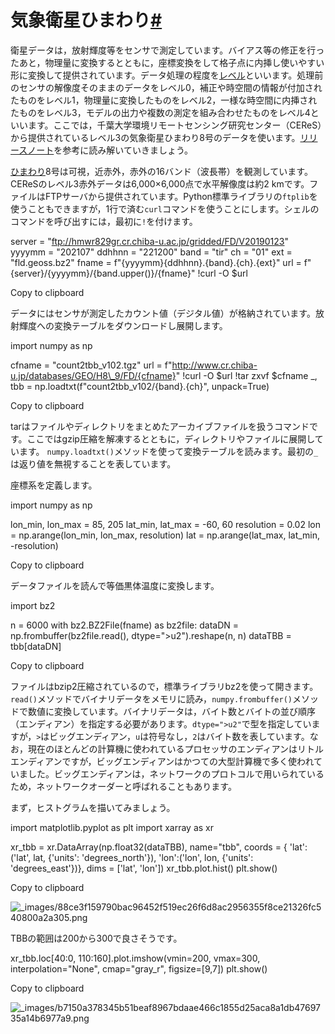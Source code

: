 # 気象衛星ひまわり[#](https://www.dpac.dpri.kyoto-u.ac.jp/enomoto/pymetds/Himawari.html#id1 "Permalink to this heading")

衛星データは，放射輝度等をセンサで測定しています。バイアス等の修正を行ったあと，物理量に変換するとともに，座標変換をして格子点に内挿し使いやすい形に変換して提供されています。データ処理の程度を[レベル](https://earthdata.nasa.gov/collaborate/open-data-services-and-software/data-information-policy/data-levels)といいます。処理前のセンサの解像度そのままのデータをレベル0，補正や時空間の情報が付加されたものをレベル1，物理量に変換したものをレベル2，一様な時空間に内挿されたものをレベル3，モデルの出力や複数の測定を組み合わせたものをレベル4といいます。ここでは，千葉大学環境リモートセンシング研究センター（CEReS）から提供されているレベル3の気象衛星ひまわり8号のデータを使います。[リリースノート](http://www.cr.chiba-u.jp/databases/GEO/H8_9/FD/index_jp_V20190123.html)を参考に読み解いていきましょう。

[ひまわり](https://www.data.jma.go.jp/sat_info/himawari/role.html)8号は可視，近赤外，赤外の16バンド（波長帯）を観測しています。CEReSのレベル3赤外データは6,000×6,000点で水平解像度は約2 kmです。ファイルはFTPサーバから提供されています。Python標準ライブラリの`ftplib`を使うこともできますが，1行で済む`curl`コマンドを使うことにします。シェルのコマンドを呼び出すには，最初に`!`を付けます。

server \= "ftp://hmwr829gr.cr.chiba-u.ac.jp/gridded/FD/V20190123"
yyyymm \= "202107"
ddhhnn \= "221200"
band \= "tir"
ch \= "01"
ext \= "fld.geoss.bz2"
fname \= f"{yyyymm}{ddhhnn}.{band}.{ch}.{ext}"
url \= f"{server}/{yyyymm}/{band.upper()}/{fname}"
!curl \-O $url

Copy to clipboard

データにはセンサが測定したカウント値（デジタル値）が格納されています。放射輝度への変換テーブルをダウンロードし展開します。

import numpy as np

cfname \= "count2tbb\_v102.tgz"
url \= f"http://www.cr.chiba-u.jp/databases/GEO/H8\_9/FD/{cfname}"
!curl \-O $url
!tar zxvf $cfname
\_, tbb \= np.loadtxt(f"count2tbb\_v102/{band}.{ch}", unpack\=True)

Copy to clipboard

tarはファイルやディレクトリをまとめたアーカイブファイルを扱うコマンドです。ここではgzip圧縮を解凍するとともに，ディレクトリやファイルに展開しています。 `numpy.loadtxt()`メソッドを使って変換テーブルを読みます。最初の`_`は返り値を無視することを表しています。

座標系を定義します。

import numpy as np
 
lon\_min, lon\_max \= 85, 205
lat\_min, lat\_max \= \-60, 60
resolution \= 0.02
lon \= np.arange(lon\_min, lon\_max, resolution)
lat \= np.arange(lat\_max, lat\_min, \-resolution)

Copy to clipboard

データファイルを読んで等価黒体温度に変換します。

import bz2
 
n \= 6000
with bz2.BZ2File(fname) as bz2file:
   dataDN \= np.frombuffer(bz2file.read(), dtype\=">u2").reshape(n, n)
   dataTBB \= tbb\[dataDN\]

Copy to clipboard

ファイルはbzip2圧縮されているので，標準ライブラリbz2を使って開きます。`read()`メソッドでバイナリデータをメモリに読み，`numpy.frombuffer()`メソッドで数値に変換しています。バイナリデータは，バイト数とバイトの並び順序（エンディアン）を指定する必要があります。`dtype=">u2"`で型を指定していますが，`>`はビッグエンディアン，`u`は符号なし，`2`はバイト数を表しています。なお，現在のほとんどの計算機に使われているプロセッサのエンディアンはリトルエンディアンですが，ビッグエンディアンはかつての大型計算機で多く使われていました。ビッグエンディアンは，ネットワークのプロトコルで用いられているため，ネットワークオーダーと呼ばれることもあります。

まず，ヒストグラムを描いてみましょう。

import matplotlib.pyplot as plt
import xarray as xr

xr\_tbb \= xr.DataArray(np.float32(dataTBB), name\="tbb",
                      coords \= {
                          'lat':('lat', lat, {'units': 'degrees\_north'}),
                          'lon':('lon', lon, {'units': 'degrees\_east'})},
                      dims \= \['lat', 'lon'\])
xr\_tbb.plot.hist()
plt.show()

Copy to clipboard

![_images/88ce3f159790bac96452f519ec26f6d8ac2956355f8ce21326fc540800a2a305.png](_images/88ce3f159790bac96452f519ec26f6d8ac2956355f8ce21326fc540800a2a305.png)

TBBの範囲は200から300で良さそうです。

xr\_tbb.loc\[40:0, 110:160\].plot.imshow(vmin\=200, vmax\=300,
                  interpolation\="None", cmap\="gray\_r", figsize\=\[9,7\])
plt.show()

Copy to clipboard

![_images/b7150a378345b51beaf8967bdaae466c1855d25aca8a1db4769735a14b6977a9.png](_images/b7150a378345b51beaf8967bdaae466c1855d25aca8a1db4769735a14b6977a9.png)